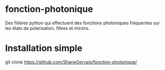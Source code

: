 # fonction-photonique

Des filières python qui effectuent des fonctions photoniques fréquentes sur les états de polarisation, filtres et miroirs. 

# Installation simple

git clone https://github.com/ShaneGervais/fonction-photonique/

